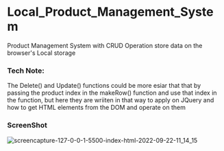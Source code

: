 # Local_Product_Management_System
Product Management System with CRUD Operation store data on the browser's Local storage 

### Tech Note:
The Delete() and Update() functions could be more esiar that that by passing the product index in the makeRow() function and use that index in the function, but here they are wriiten in that way to apply on JQuery and how to get HTML elements from the DOM and operate on them

### ScreenShot
![screencapture-127-0-0-1-5500-index-html-2022-09-22-11_14_15](https://user-images.githubusercontent.com/61433385/191708148-2f9ca66f-9233-4606-9976-58dea5549a2d.png)
